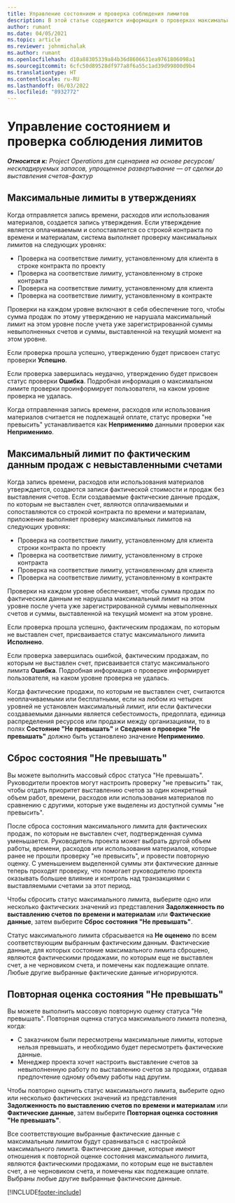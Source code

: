 ```yaml
---
title: Управление состоянием и проверка соблюдения лимитов
description: В этой статье содержится информация о проверках максимального лимита, выполняемых в Project Operations.
author: rumant
ms.date: 04/05/2021
ms.topic: article
ms.reviewer: johnmichalak
ms.author: rumant
ms.openlocfilehash: d10a88305339a84b36d8606631ea9761806098a1
ms.sourcegitcommit: 6cfc50d89528df977a8f6a55c1ad39d99800d9b4
ms.translationtype: HT
ms.contentlocale: ru-RU
ms.lasthandoff: 06/03/2022
ms.locfileid: "8932772"
---
```

# <a name="manage-not-to-exceed-status-and-validations"></a>Управление состоянием и проверка соблюдения лимитов 

_**Относится к:** Project Operations для сценариев на основе ресурсов/нескладируемых запасов, упрощенное развертывание — от сделки до выставления счетов-фактур_

## <a name="not-to-exceed-on-approvals"></a>Максимальные лимиты в утверждениях

Когда отправляется запись времени, расходов или использования материалов, создается запись утверждения. Если утверждение является оплачиваемым и сопоставляется со строкой контракта по времени и материалам, система выполняет проверку максимальных лимитов на следующих уровнях:

  - Проверка на соответствие лимиту, установленному для клиента в строке контракта по проекту
  - Проверка на соответствие лимиту, установленному в строке контракта
  - Проверка на соответствие лимиту, установленному для клиента
  - Проверка на соответствие лимиту, установленному в контракте

Проверки на каждом уровне включают в себя обеспечение того, чтобы сумма продаж по этому утверждению не нарушала максимальный лимит на этом уровне после учета уже зарегистрированной суммы невыполненных счетов и суммы, выставленной на текущий момент на этом уровне.

Если проверка прошла успешно, утверждению будет присвоен статус проверки **Успешно**.

Если проверка завершилась неудачно, утверждению будет присвоен статус проверки **Ошибка**. Подробная информация о максимальном лимите проверки проинформирует пользователя, на каком уровне проверка не удалась.

Когда отправленная запись времени, расходов или использования материалов считается не подлежащей оплате, статус проверки "не превысить" устанавливается как **Неприменимо** данными проверки как **Неприменимо**.

## <a name="not-to-exceed-on-unbilled-sales-actuals"></a>Максимальный лимит по фактическим данным продаж с невыставленными счетами

Когда запись времени, расходов или использования материалов утверждается, создаются записи фактической стоимости и продаж без выставления счетов. Если создаваемые фактические данные продаж, по которым не выставлен счет, являются оплачиваемыми и сопоставляются со строкой контракта по времени и материалам, приложение выполняет проверку максимальных лимитов на следующих уровнях:

  - Проверка на соответствие лимиту, установленному для клиента строки контракта по проекту
  - Проверка на соответствие лимиту, установленному в строке контракта
  - Проверка на соответствие лимиту, установленному для клиента
  - Проверка на соответствие лимиту, установленному в контракте

Проверки на каждом уровне обеспечивает, чтобы сумма продаж по фактическим данным не нарушала максимальный лимит на этом уровне после учета уже зарегистрированной суммы невыполненных счетов и суммы, выставленной на текущий момент на этом уровне.

Если проверка прошла успешно, фактическим продажам, по которым не выставлен счет, присваивается статус максимального лимита **Исполнено**.

Если проверка завершилась ошибкой, фактическим продажам, по которым не выставлен счет, присваивается статус максимального лимита **Ошибка**. Подробная информация о проверке информирует пользователя, на каком уровне проверка не удалась.

Когда фактические продажи, по которым не выставлен счет, считаются неоплачиваемыми или бесплатными, если на любом из четырех уровней не установлен максимальный лимит, или если фактически создаваемыми данными является себестоимость, предоплата, единица распределения ресурсов или продажи между организациями, то в полях **Состояние "Не превышать"** и **Сведения о проверке "Не превышать"** должно быть установлено значение **Неприменимо**.

## <a name="reset-the-not-to-exceed-status"></a>Сброс состояния "Не превышать"

Вы можете выполнить массовый сброс статуса "Не превышать". Руководители проектов могут настроить проверку "не превысить" так, чтобы отдать приоритет выставлению счетов за один конкретный объем работ, времени, расходов или использования материалов по сравнению с другими, которые уже выделены из доступной суммы "не превысить".

После сброса состояния максимального лимита для фактических продаж, по которым не выставлен счет, подтвержденная сумма уменьшается. Руководитель проекта может выбрать другой объем работы, времени, расходов или использования материалов, которые ранее не прошли проверку "не превысить", и провести повторную оценку. С уменьшением выделенной суммы эти фактические данные теперь проходят проверку, что помогает руководителю проекта оказывать большее влияние и контроль над транзакциями с выставляемыми счетами за этот период.

Чтобы сбросить статус максимального лимита, выберите одно или несколько фактических значений из представления **Задолженность по выставлению счетов по времени и материалам** или **Фактические данные**, затем выберите **Сброс состояния "Не превышать"**.

Статус максимального лимита сбрасывается на **Не оценено** по всем соответствующим выбранным фактическим данным. Фактические данные, для которых состояние максимального лимита сброшено, являются фактическими продажами, по которым еще не выставлен счет, а не черновиком счета, и помечены как подлежащие оплате. Любые другие выбранные фактические данные игнорируются.

## <a name="reevaluate-not-to-exceed-status"></a>Повторная оценка состояния "Не превышать"

Вы можете выполнить массовую повторную оценку статуса "Не превышать". Повторная оценка статуса максимального лимита полезна, когда:

  - С заказчиком были пересмотрены максимальные лимиты, которые нельзя превышать, и необходимо будет пересмотреть фактические данные.
  - Менеджер проекта хочет настроить выставление счетов за невыполненную работу по выставлению счетов за продажи, отдавая предпочтение одному объему работы над другим.

Чтобы повторно оценить статус максимального лимита, выберите одно или несколько фактических значений из представления **Задолженность по выставлению счетов по времени и материалам** или **Фактические данные**, затем выберите **Повторная оценка состояния "Не превышать"**.

Все соответствующие выбранные фактические данные с максимальным лимитом будут сравниваться с настройкой максимального лимита. Фактические данные, которые имеют отношения к повторной оценке состояния максимального лимита, являются фактическими продажами, по которым еще не выставлен счет, а не черновиком счета, и помечены как подлежащие оплате. Выбраны любые другие выбранные фактические данные.


[!INCLUDE[footer-include](../../includes/footer-banner.md)]
